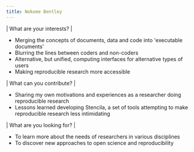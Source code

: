 ```yaml
---
title: Nokome Bentley
---
```


| What are your interests?  |

- Merging the concepts of documents, data and code into 'executable documents'
- Blurring the lines between coders and non-coders
- Alternative, but unified, computing interfaces for alternative types of users
- Making reproducible research more accessible

| What can you contribute?  |

- Sharing my own motivations and experiences as a researcher doing reproducible research
- Lessons learned developing Stencila, a set of tools attempting to make reproducible research less intimidating

| What are you looking for? |

- To learn more about the needs of researchers in various disciplines
- To discover new approaches to open science and reproducibility
